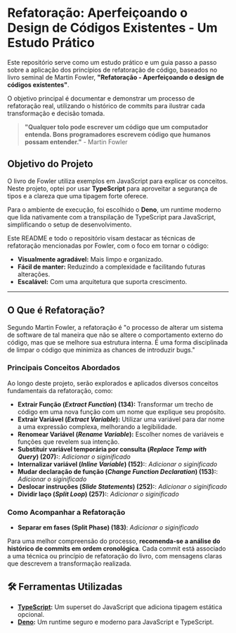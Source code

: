 # Refatoração: Aperfeiçoando o Design de Códigos Existentes - Um Estudo Prático

Este repositório serve como um estudo prático e um guia passo a passo sobre a aplicação dos princípios de refatoração de código, baseados no livro seminal de Martin Fowler, **"Refatoração - Aperfeiçoando o design de códigos existentes"**.

O objetivo principal é documentar e demonstrar um processo de refatoração real, utilizando o histórico de commits para ilustrar cada transformação e decisão tomada.

> **"Qualquer tolo pode escrever um código que um computador entenda. Bons programadores escrevem código que humanos possam entender."** - Martin Fowler

## Objetivo do Projeto

O livro de Fowler utiliza exemplos em JavaScript para explicar os conceitos. Neste projeto, optei por usar **TypeScript** para aproveitar a segurança de tipos e a clareza que uma tipagem forte oferece.

Para o ambiente de execução, foi escolhido o **Deno**, um runtime moderno que lida nativamente com a transpilação de TypeScript para JavaScript, simplificando o setup de desenvolvimento.

Este README e todo o repositório visam destacar as técnicas de refatoração mencionadas por Fowler, com o foco em tornar o código:

-   **Visualmente agradável:** Mais limpo e organizado.
-   **Fácil de manter:** Reduzindo a complexidade e facilitando futuras alterações.
-   **Escalável:** Com uma arquitetura que suporta crescimento.

---

## O Que é Refatoração?

Segundo Martin Fowler, a refatoração é "o processo de alterar um sistema de software de tal maneira que não se altere o comportamento externo do código, mas que se melhore sua estrutura interna. É uma forma disciplinada de limpar o código que minimiza as chances de introduzir bugs."

### Principais Conceitos Abordados

Ao longo deste projeto, serão explorados e aplicados diversos conceitos fundamentais da refatoração, como:

-   **Extrair Função (*Extract Function*) (134):** Transformar um trecho de código em uma nova função com um nome que explique seu propósito.
-   **Extrair Variável (*Extract Variable*):** Utilizar uma variável para dar nome a uma expressão complexa, melhorando a legibilidade.
-   **Renomear Variável (*Rename Variable*):** Escolher nomes de variáveis e funções que revelem sua intenção.
-   **Substituir variável temporária por consulta (*Replace Temp with Query*) (207):**: *Adicionar o siginificado*
-   **Internalizar variável (*Inline Variable*) (152):**: *Adicionar o siginificado*
-   **Mudar declaração de função (*Change Function Declaration*) (153):**: *Adicionar o siginificado*
-   **Deslocar instruções (*Slide Statements*) (252):**: *Adicionar o siginificado*
-   **Dividir laço (*Split Loop*) (257):**: *Adicionar o siginificado*
### Como Acompanhar a Refatoração
- **Separar em fases (Split Phase) (183)**: *Adicionar o siginificado*

Para uma melhor compreensão do processo, **recomenda-se a análise do histórico de commits em ordem cronológica**. Cada commit está associado a uma técnica ou princípio de refatoração do livro, com mensagens claras que descrevem a transformação realizada.

## 🛠️ Ferramentas Utilizadas

-   **[TypeScript](https://www.typescriptlang.org/):** Um superset do JavaScript que adiciona tipagem estática opcional.
-   **[Deno](https://deno.land/):** Um runtime seguro e moderno para JavaScript e TypeScript.
